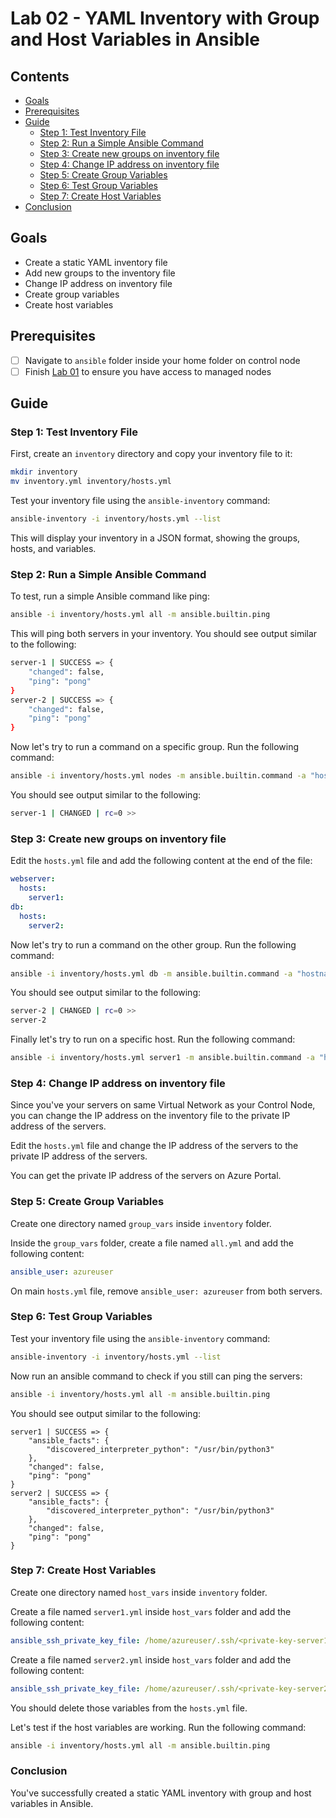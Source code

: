 # Lab 02 - YAML Inventory with Group and Host Variables in Ansible

## Contents

- [Goals](#goals)
- [Prerequisites](#prerequisites)
- [Guide](#guide)
  - [Step 1: Test Inventory File](#step-1-test-inventory-file)
  - [Step 2: Run a Simple Ansible Command](#step-2-run-a-simple-ansible-command)
  - [Step 3: Create new groups on inventory file](#step-3-create-new-groups-on-inventory-file)
  - [Step 4: Change IP address on inventory file](#step-4-change-ip-address-on-inventory-file)
  - [Step 5: Create Group Variables](#step-5-create-group-variables)
  - [Step 6: Test Group Variables](#step-6-test-group-variables)
  - [Step 7: Create Host Variables](#step-7-create-host-variables)
- [Conclusion](#conclusion)

## Goals

- Create a static YAML inventory file
- Add new groups to the inventory file
- Change IP address on inventory file
- Create group variables
- Create host variables

## Prerequisites

- [ ] Navigate to `ansible` folder inside your home folder on control node
- [ ] Finish [Lab 01](lab01.md) to ensure you have access to managed nodes

## Guide

### Step 1: Test Inventory File

First, create an `inventory` directory and copy your inventory file to it:

```bash
mkdir inventory
mv inventory.yml inventory/hosts.yml
```

Test your inventory file using the `ansible-inventory` command:

```bash
ansible-inventory -i inventory/hosts.yml --list
```

This will display your inventory in a JSON format, showing the groups, hosts, and variables.

### Step 2: Run a Simple Ansible Command

To test, run a simple Ansible command like ping:

```bash
ansible -i inventory/hosts.yml all -m ansible.builtin.ping
```

This will ping both servers in your inventory. You should see output similar to the following:

```bash
server-1 | SUCCESS => {
    "changed": false,
    "ping": "pong"
}
server-2 | SUCCESS => {
    "changed": false,
    "ping": "pong"
}
```

Now let's try to run a command on a specific group. Run the following command:

```bash
ansible -i inventory/hosts.yml nodes -m ansible.builtin.command -a "hostname"
```

You should see output similar to the following:

```bash
server-1 | CHANGED | rc=0 >>
```

### Step 3: Create new groups on inventory file

Edit the `hosts.yml` file and add the following content at the end of the file:

```yaml
webserver:
  hosts:
    server1:
db:
  hosts:
    server2:
```

Now let's try to run a command on the other group. Run the following command:

```bash
ansible -i inventory/hosts.yml db -m ansible.builtin.command -a "hostname"
```

You should see output similar to the following:

```bash
server-2 | CHANGED | rc=0 >>
server-2
```

Finally let's try to run on a specific host. Run the following command:

```bash
ansible -i inventory/hosts.yml server1 -m ansible.builtin.command -a "hostname"
```

### Step 4: Change IP address on inventory file

Since you've your servers on same Virtual Network as your Control Node, you can change the IP address on the inventory file to the private IP address of the servers.

Edit the `hosts.yml` file and change the IP address of the servers to the private IP address of the servers.

You can get the private IP address of the servers on Azure Portal.

### Step 5: Create Group Variables

Create one directory named `group_vars` inside `inventory` folder.

Inside the `group_vars` folder, create a file named `all.yml` and add the following content:

```yaml
ansible_user: azureuser
```

On main `hosts.yml` file, remove `ansible_user: azureuser` from both servers.

### Step 6: Test Group Variables

Test your inventory file using the `ansible-inventory` command:

```bash
ansible-inventory -i inventory/hosts.yml --list
```

Now run an ansible command to check if you still can ping the servers:

```bash
ansible -i inventory/hosts.yml all -m ansible.builtin.ping
```

You should see output similar to the following:

```plaintext
server1 | SUCCESS => {
    "ansible_facts": {
        "discovered_interpreter_python": "/usr/bin/python3"
    },
    "changed": false,
    "ping": "pong"
}
server2 | SUCCESS => {
    "ansible_facts": {
        "discovered_interpreter_python": "/usr/bin/python3"
    },
    "changed": false,
    "ping": "pong"
}
```

### Step 7: Create Host Variables

Create one directory named `host_vars` inside `inventory` folder.

Create a file named `server1.yml` inside `host_vars` folder and add the following content:

```yaml
ansible_ssh_private_key_file: /home/azureuser/.ssh/<private-key-server1>
```

Create a file named `server2.yml` inside `host_vars` folder and add the following content:

```yaml
ansible_ssh_private_key_file: /home/azureuser/.ssh/<private-key-server2>
```

You should delete those variables from the `hosts.yml` file.

Let's test if the host variables are working. Run the following command:

```bash
ansible -i inventory/hosts.yml all -m ansible.builtin.ping
```

### Conclusion

You've successfully created a static YAML inventory with group and host variables in Ansible.
